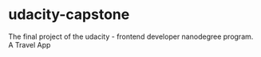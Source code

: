 # udacity-capstone
The final project of the udacity - frontend developer nanodegree program. A Travel App
